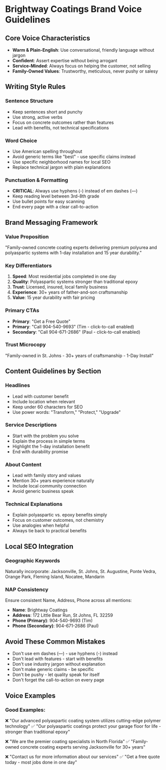 # Brightway Coatings Brand Voice Guidelines

## Core Voice Characteristics

- **Warm & Plain-English**: Use conversational, friendly language without jargon
- **Confident**: Assert expertise without being arrogant
- **Service-Minded**: Always focus on helping the customer, not selling
- **Family-Owned Values**: Trustworthy, meticulous, never pushy or salesy

## Writing Style Rules

### Sentence Structure
- Keep sentences short and punchy
- Use strong, active verbs
- Focus on concrete outcomes rather than features
- Lead with benefits, not technical specifications

### Word Choice
- Use American spelling throughout
- Avoid generic terms like "best" - use specific claims instead
- Use specific neighborhood names for local SEO
- Replace technical jargon with plain explanations

### Punctuation & Formatting
- **CRITICAL**: Always use hyphens (-) instead of em dashes (—)
- Keep reading level between 3rd-8th grade
- Use bullet points for easy scanning
- End every page with a clear call-to-action

## Brand Messaging Framework

### Value Proposition
"Family-owned concrete coating experts delivering premium polyurea and polyaspartic systems with 1-day installation and 15 year durability."

### Key Differentiators
1. **Speed**: Most residential jobs completed in one day
2. **Quality**: Polyaspartic systems stronger than traditional epoxy
3. **Trust**: Licensed, insured, local family business
4. **Experience**: 30+ years of father-and-son craftsmanship
5. **Value**: 15 year durability with fair pricing

### Primary CTAs
- **Primary**: "Get a Free Quote"
- **Primary**: "Call 904-540-9693" (Tim - click-to-call enabled)
- **Secondary**: "Call 904-671-2686" (Paul - click-to-call enabled)

### Trust Microcopy
"Family-owned in St. Johns - 30+ years of craftsmanship - 1-Day Install"

## Content Guidelines by Section

### Headlines
- Lead with customer benefit
- Include location when relevant
- Keep under 60 characters for SEO
- Use power words: "Transform," "Protect," "Upgrade"

### Service Descriptions
- Start with the problem you solve
- Explain the process in simple terms
- Highlight the 1-day installation benefit
- End with durability promise

### About Content
- Lead with family story and values
- Mention 30+ years experience naturally
- Include local community connection
- Avoid generic business speak

### Technical Explanations
- Explain polyaspartic vs. epoxy benefits simply
- Focus on customer outcomes, not chemistry
- Use analogies when helpful
- Always tie back to practical benefits

## Local SEO Integration

### Geographic Keywords
Naturally incorporate: Jacksonville, St. Johns, St. Augustine, Ponte Vedra, Orange Park, Fleming Island, Nocatee, Mandarin

### NAP Consistency
Ensure consistent Name, Address, Phone across all mentions:
- **Name**: Brightway Coatings
- **Address**: 172 Little Bear Run, St Johns, FL 32259  
- **Phone (Primary)**: 904-540-9693 (Tim)
- **Phone (Secondary)**: 904-671-2686 (Paul)

## Avoid These Common Mistakes

- Don't use em dashes (—) - use hyphens (-) instead
- Don't lead with features - start with benefits
- Don't use industry jargon without explanation
- Don't make generic claims - be specific
- Don't be pushy - let quality speak for itself
- Don't forget the call-to-action on every page

## Voice Examples

### Good Examples:
❌ "Our advanced polyaspartic coating system utilizes cutting-edge polymer technology"
✅ "Our polyaspartic coatings protect your garage floor for life - stronger than traditional epoxy"

❌ "We are the premier coating specialists in North Florida"
✅ "Family-owned concrete coating experts serving Jacksonville for 30+ years"

❌ "Contact us for more information about our services"
✅ "Get a free quote today - most jobs done in one day"
